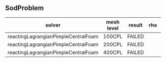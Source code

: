 SodProblem
---------------------

|solver|mesh level|result|rho|U |p |e |
|------|----------|------|---|--|--|--|
|reactingLagrangianPimpleCentralFoam|100CPL|FAILED||
|reactingLagrangianPimpleCentralFoam|200CPL|FAILED||
|reactingLagrangianPimpleCentralFoam|400CPL|FAILED||
